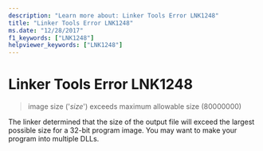 ```yaml
---
description: "Learn more about: Linker Tools Error LNK1248"
title: "Linker Tools Error LNK1248"
ms.date: "12/28/2017"
f1_keywords: ["LNK1248"]
helpviewer_keywords: ["LNK1248"]
---
```

# Linker Tools Error LNK1248

> image size ('*size*') exceeds maximum allowable size (80000000)

The linker determined that the size of the output file will exceed the largest possible size for a 32-bit program image. You may want to make your program into multiple DLLs.
